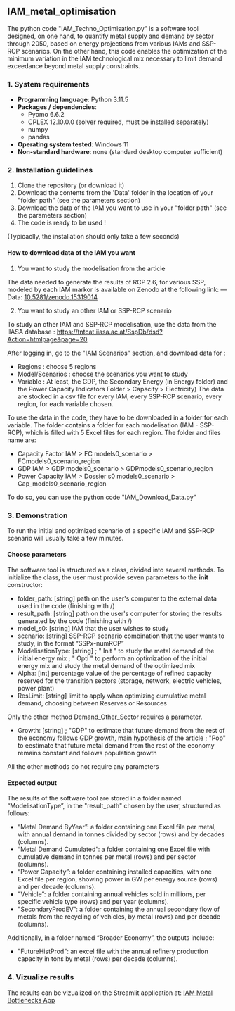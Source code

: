 ## IAM_metal_optimisation 

The python code "IAM_Techno_Optimisation.py" is a software tool designed, on one hand, to quantify metal supply and demand by sector through 2050, based on energy projections from various IAMs and SSP-RCP scenarios. On the other hand, this code enables the optimization of the minimum variation in the IAM technological mix necessary to limit demand exceedance beyond metal supply constraints.

### 1. System requirements

- **Programming language**: Python 3.11.5  
- **Packages / dependencies**:  
  - Pyomo 6.6.2  
  - CPLEX 12.10.0.0 (solver required, must be installed separately)  
  - numpy  
  - pandas
- **Operating system tested**: Windows 11  
- **Non-standard hardware**: none (standard desktop computer sufficient)

### 2. Installation guidelines

1. Clone the repository (or download it)
2. Download the contents from the 'Data' folder in the location of your "folder path" (see the parameters section)
3. Download the data of the IAM you want to use in your "folder path" (see the parameters section)
4. The code is ready to be used !

(Typicaclly, the installation should only take a few seconds)

#### How to download data of the IAM you want

1. You want to study the modelisation from the article
   
The data needed to generate the results of RCP 2.6, for various SSP, modeled by each IAM markor is available on Zenodo at the following link: 
        — Data: [10.5281/zenodo.15319014](https://doi.org/10.5281/zenodo.15319014)

2. You want to study an other IAM or SSP-RCP scenario

To study an other IAM and SSP-RCP modelisation, use the data from the IIASA database : https://tntcat.iiasa.ac.at/SspDb/dsd?Action=htmlpage&page=20

After logging in, go to the "IAM Scenarios" section, and download data for : 
- Regions : choose 5 regions
- Model/Scenarios : choose the scenarios you want to study
- Variable : At least, the GDP, the Secondary Energy (in Energy folder) and the Power Capacity                 Indicators Folder > Capacity > Electricity)
The data are stocked in a csv file for every IAM, every SSP-RCP scenario, every region, for each variable chosen.

To use the data in the code, they have to be downloaded in a folder for each variable. The folder contains a folder for each modelisation (IAM - SSP-RCP), which is filled with 5 Excel files for each region.
The folder and files name are:
- Capacity Factor IAM > FC models0_scenario > FCmodels0_scenario_region
- GDP IAM > GDP models0_scenario > GDPmodels0_scenario_region
- Power Capacity IAM > Dossier s0 models0_scenario > Cap_models0_scenario_region

To do so, you can use the python code "IAM_Download_Data.py"

### 3. Demonstration

To run the initial and optimized scenario of a specific IAM and SSP-RCP scenario will usually take a few minutes. 

#### Choose parameters

The software tool is structured as a class, divided into several methods. To initialize the class, the user must provide seven parameters to the __init__ constructor:
- folder_path: [string] path on the user's computer to the external data used in the code (finishing with /)
- result_path: [string] path on the user's computer for storing the results generated by the code (finishing with /)
- model_s0: [string] IAM that the user wishes to study
- scenario: [string] SSP-RCP scenario combination that the user wants to study, in the format “SSPx-numRCP”
- ModelisationType: [string] ; " Init " to study the metal demand of the initial energy mix ; " Opti " to perform an optimization of the initial energy mix and study the metal demand of the optimized mix
- Alpha: [int] percentage value of the percentage of refined capacity reserved for the transition sectors (storage, network, electric vehicles, power plant)
- ResLimit: [string] limit to apply when optimizing cumulative metal demand, choosing between Reserves or Resources

Only the other method Demand_Other_Sector requires a parameter.
- Growth: [string] ; "GDP" to estimate that future demand from the rest of the economy follows GDP growth, main hypothesis of the article ; "Pop" to eestimate that future metal demand from the rest of the economy remains constant and follows population growth

All the other methods do not require any parameters

#### Expected output

The results of the software tool are stored in a folder named “ModelisationType”, in the "result_path" chosen by the user, structured as follows:
- “Metal Demand ByYear”: a folder containing one Excel file per metal, with annual demand in tonnes divided by sector (rows) and by decades (columns).
- “Metal Demand Cumulated”: a folder containing one Excel file with cumulative demand in tonnes per metal (rows) and per sector (columns).
- “Power Capacity”: a folder containing installed capacities, with one Excel file per region, showing power in GW per energy source (rows) and per decade (columns).
- "Vehicle”: a folder containing annual vehicles sold in millions, per specific vehicle type (rows) and per year (columns).
- "SecondaryProdEV”: a folder containing the annual secondary flow of metals from the recycling of vehicles, by metal (rows) and per decade (columns).

Additionally, in a folder named “Broader Economy”, the outputs include:
- "FutureHistProd": an excel file with the annual refinery production capacity in tons by metal (rows) per decade (columns). 



### 4. Vizualize results 

The results can be vizualized on the Streamlit application at: [IAM Metal Bottlenecks App](https://iam-metal-bottlenecks.streamlit.app/)
